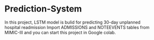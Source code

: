 # Prediction-System
In this project, LSTM model is bulid for predicting 30-day unplanned hospital readmission
Import ADMISSIONS and NOTEEVENTS tables from  MIMIC-III and you can start this project in Google colab.
